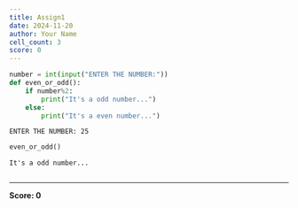 ```yaml
---
title: Assign1
date: 2024-11-20
author: Your Name
cell_count: 3
score: 0
---
```


```python
number = int(input("ENTER THE NUMBER:"))
def even_or_odd():
    if number%2:
        print("It's a odd number...")
    else:
        print("It's a even number...")
```

    ENTER THE NUMBER: 25



```python
even_or_odd()
```

    It's a odd number...



```python

```


---
**Score: 0**
